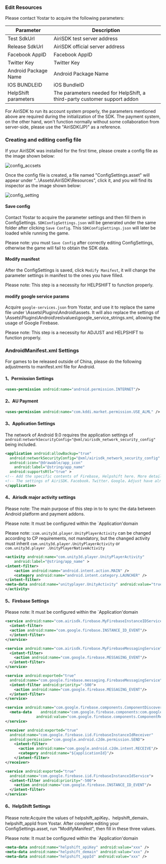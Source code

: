 ### Edit Resources

Please contact Yostar to acquire the following parameters:

| Parameter | Description |
| ------ | ------ | 
| Test SdkUrl | AiriSDK test server address |
| Release SdkUrl | AiriSDK official server address |
| Facebook AppID | Facebook AppID |
| Twitter Key | Twitter Key |
| Android Package Name | Android Package Name |
| IOS BUNDLEID | iOS BundleID |
| HelpShift parameters | The parameters needed for HelpShift, a third-party customer support addon|

For AiriSDK to run its account system properly, the parameters mentioned above are required during the initialization of the SDK. The payment system, on the other hand, won't function normally without some collaboration from server-side, please use the "AiriSDK(JP)" as a reference.

### Creating and editing config file

If your AiriSDK was installed for the first time, please create a config file as the image shown below:

![config_accsets](https://raw.githubusercontent.com/Yostardev/yostarsdk/master/docs/_media/config_assets.png)

Once the config file is created, a file named "ConfigSettings.asset" will appear under "..\Assets\AiriSDK\Resources\", click it, and you will find its inspector as the image shown below:

![config_setting](https://raw.githubusercontent.com/Yostardev/yostarsdk/master/docs/_media/config_setting.png)

#### Save config

Contact Yostar to acquire the parameter settings and then fill them in ConfigSettings. ```SDKConfigSettings.json``` will be generated under the same folder after clicking ```Save Config```. This ```SDKConfigSettings.json``` will later be loaded while running the game.

Please note: you must ```Save Config``` after correctly editing ConfigSettings, otherwise the game will fail to obtain the SDK data.

#### Modify manifest

After the ConfigSettings is saved, click ```Modify Manifest```, it will change the parameter settings in manifest to the ones you have filled.

Please note: This step is a necessity for HELPSHIFT to function properly.

#### modify google service params

Acquire ```google-services.json``` from Yostar, and use it to replace the same file under \Assets\Plugins\Android\assets. It will also replace the settings of \Assets\Plugins\Android\res\values\google_service_strings.xml, allowing the usage of Google Firebase.

Please note: This step is a necessity for ADJUST and HELPSHIFT to function properly.

### AndroidManifest.xml Settings

For games to be released outside of China, please do the following adjustments to manifest.xml file for Android.

#### 1、Permission Settings

```xml
<uses-permission android:name="android.permission.INTERNET"/>
```

#### 2、AU Payment

```xml
<uses-permission android:name="com.kddi.market.permission.USE_ALML" />
```
#### 3、Application Settings

The network of Android 9.0 requires the application settings of ```android:networkSecurityConfig="@xml/airisdk_network_security_config"``` being included.

```xml
<application android:allowBackup="true"
  android:networkSecurityConfig="@xml/airisdk_network_security_config"		
  android:icon="@drawable/app_icon"
	android:label="@string/app_name"
  android:supportsRtl="true" >
<!-- Add the specific contents of Firebase, Helpshift here. More detailed description can be found in a later section-->
<!-- The settings of AiriSDK、Facebook、Twitter、Google、Adjust have already been transferred to AAR files, there's no need to edit them here again.-->
</application>
```

#### 4、Airisdk major activity settings

Please note: The main purpose of this step in to to sync the data between Android platform and payment addons.

Please note: It must be configured within the `Application'domain

Please note: :```com.unity3d.player.UnityPlayerActivity``` can be changed according to CP requirements, not mandatory, but the changed activity must inherit ```com.unity3d.player.UnityPlayerActivity``` or ```com.unity3d.player .UnityPlayerNativeActivity```

```xml
<activity android:name="com.unity3d.player.UnityPlayerActivity"
	android:label="@string/app_name" >
<intent-filter>
	<action android:name="android.intent.action.MAIN" />
	<category android:name="android.intent.category.LAUNCHER" />
</intent-filter>
<meta-data android:name="unityplayer.UnityActivity" android:value="true" />
</activity>
```

#### 5、Firebase Settings

Please note: It must be configured within the `Application'domain

```xml
<service android:name="com.airisdk.firebase.MyFirebaseInstanceIDService">
  <intent-filter>
  <action android:name="com.google.firebase.INSTANCE_ID_EVENT"/>
  </intent-filter>
</service>

<service android:name="com.airisdk.firebase.MyFirebaseMessagingService">
  <intent-filter>
    <action android:name="com.google.firebase.MESSAGING_EVENT"/>
  </intent-filter>
</service>

<service android:exported="true" 			 			
  android:name="com.google.firebase.messaging.FirebaseMessagingService">
  <intent-filter android:priority="-500">
    <action android:name="com.google.firebase.MESSAGING_EVENT"/>
  </intent-filter>
</service>

<service android:name="com.google.firebase.components.ComponentDiscoveryService">
  <meta-data 	android:name="com.google.firebase.components:com.google.firebase.iid.Registrar" 	
              android:value="com.google.firebase.components.ComponentRegistrar"/>
</service>

<receiver android:exported="true" 	
  android:name="com.google.firebase.iid.FirebaseInstanceIdReceiver" 	
  android:permission="com.google.android.c2dm.permission.SEND">
    <intent-filter>
      <action android:name="com.google.android.c2dm.intent.RECEIVE"/>
      <category android:name="${applicationId}"/>
    </intent-filter>
</receiver>

<service android:exported="true" 	
  android:name="com.google.firebase.iid.FirebaseInstanceIdService">
  <intent-filter android:priority="-500">
    <action android:name="com.google.firebase.INSTANCE_ID_EVENT"/>
  </intent-filter>
</service>

```

#### 6、HelpShift Settings

Please note:Acquire the values of helpshift_apiKey、helpshift_demain、helpshift_appId from Yostar. After complete editing your ConfigSettings.asset, run "ModifyManifest", then fill in these three values.

Please note: It must be configured within the `Application'domain

```xml
<meta-data android:name="helpshift_apiKey" android:value="xxx" />
<meta-data android:name="helpshift_demain" android:value="xxx" />
<meta-data android:name="helpshift_appId" android:value="xxx" />
```

